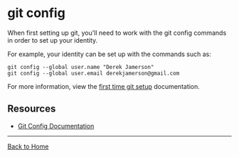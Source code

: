 # git config

When first setting up git, you'll need to work with the git config commands in order to set up your identity.

For example, your identity can be set up with the commands such as:

```
git config --global user.name "Derek Jamerson"
git config --global user.email derekjamerson@gmail.com
```

For more information, view the [first time git setup](https://git-scm.com/book/en/v2/Getting-Started-First-Time-Git-Setup) documentation.

## Resources

- [Git Config Documentation](https://git-scm.com/docs/git-config)

---

[Back to Home](../README.md)